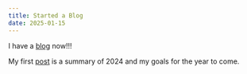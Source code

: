 ```yaml
---
title: Started a Blog
date: 2025-01-15
---
```


I have a [blog](/blog/) now!!!

My first [post](/blog/2025/01-15-2024-in-summary/) is a summary of 2024 and my goals for the year to come.
